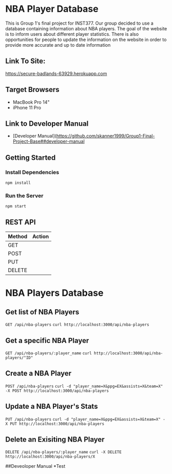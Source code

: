 # NBA Player Database
This is Group 1's final project for INST377. Our group decided to use a database
containing information about NBA players. The goal of the website is to inform users about different player statistics. There is also opportunities for people to update the information on the website in order to provide more accurate and up to date information

## Link To Site:
https://secure-badlands-63929.herokuapp.com

## Target Browsers
* MacBook Pro 14"
* iPhone 11 Pro

## Link to Developer Manual
* [Developer Manual](https://github.com/skanner1999/Group1-Final-Project-Base##developer-manual



## Getting Started
### Install Dependencies
`npm install`
### Run the Server
`npm start`

## REST API
| Method | Action |
| ------ | ------ |
| GET | | Retrieves resources |
| POST | | Creates resources |
| PUT | | Changes and/or replaces resources |
| DELETE | | Deletes resources |

# NBA Players Database
## Get list of NBA Players
`GET /api/nba-players`
`curl http://localhost:3000/api/nba-players`

## Get a specific NBA Player
`GET /api/nba-players/:player_name`
`curl http://localhost:3000/api/nba-players/"ID"`

## Create a NBA Player
`POST /api/nba-players`
`curl -d "player_name=X&ppg=EX&assists=X&team=X" -X POST http://localhost:3000/api/nba-players`

## Update a NBA Player's Stats
`PUT /api/nba-players`
`curl -d "player_name=X&ppg=EX&assists=X&team=X" -X PUT http://localhost:3000/api/nba-players`

## Delete an Exisiting NBA Player
`DELETE /api/nba-players/:player_name`
`curl -X DELETE http://localhost:3000/api/nba-players/X`

##Deveoloper Manual
*Test

